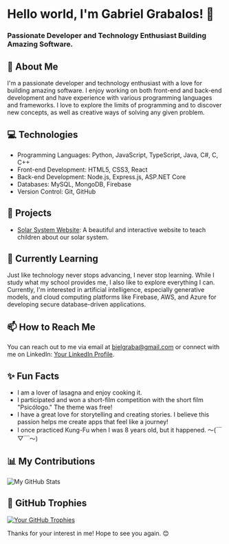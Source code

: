 # Hello world, I'm Gabriel Grabalos! 👋
### Passionate Developer and Technology Enthusiast Building Amazing Software.

## 🚀 About Me

I'm a passionate developer and technology enthusiast with a love for building amazing software. I enjoy working on both front-end and back-end development and have experience with various programming languages and frameworks. I love to explore the limits of programming and to discover new concepts, as well as creative ways of solving any given problem.

## 💻 Technologies

- Programming Languages: Python, JavaScript, TypeScript, Java, C#, C, C++
- Front-end Development: HTML5, CSS3, React
- Back-end Development: Node.js, Express.js, ASP.NET Core
- Databases: MySQL, MongoDB, Firebase
- Version Control: Git, GitHub

## 🔭 Projects

- [Solar System Website](https://github.com/GabrielGrabalos/Solar-System-Website): A beautiful and interactive website to teach children about our solar system.

## 🌱 Currently Learning

Just like technology never stops advancing, I never stop learning. While I study what my school provides me, I also like to explore everything I can. Currently, I'm interested in artificial intelligence, especially generative models, and cloud computing platforms like Firebase, AWS, and Azure for developing secure database-driven applications.

## 📫 How to Reach Me

You can reach out to me via email at [bielgraba@gmail.com](mailto:bielgraba@gmail.com) or connect with me on LinkedIn: [Your LinkedIn Profile](https://linkedin.com/in/yourusername).

## ✨ Fun Facts

- I am a lover of lasagna and enjoy cooking it.
- I participated and won a short-film competition with the short film "Psicólogo." The theme was free!
- I have a great love for storytelling and creating stories. I believe this passion helps me create apps that feel like a journey!
- I once practiced Kung-Fu when I was 8 years old, but it happened. 〜(￣▽￣〜)

## 📊 My Contributions

![My GitHub Stats](https://github-readme-stats.vercel.app/api?username=GabrielGrabalos&show_icons=true&theme=radical)

## 🌟 GitHub Trophies

[![Your GitHub Trophies](https://github-profile-trophy.vercel.app/?username=GabrielGrabalos&theme=radical&column=3&margin-w=15&margin-h=15)](https://github.com/ryo-ma/github-profile-trophy)

Thanks for your interest in me!
Hope to see you again. 😊
